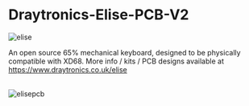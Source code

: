 # Draytronics-Elise-PCB-V2

![elise](https://www.draytronics.co.uk/wp-content/uploads/2021/04/repository-open-graph-template.png)  

An open source 65% mechanical keyboard, designed to be physically compatible with XD68. More info / kits / PCB designs available at https://www.draytronics.co.uk/elise

\
![elisepcb](https://www.draytronics.co.uk/wp-content/uploads/2021/04/Draytronics-Elise-PCB-V2-top.png)

